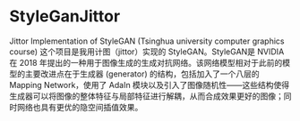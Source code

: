 # StyleGanJittor
Jittor Implementation of StyleGAN (Tsinghua university computer graphics course)
这个项目是我用计图（jittor）实现的 StyleGAN。StyleGAN是 NVIDIA 在 2018 年提出的一种用于图像生成的生成对抗网络。该网络模型相对于此前的模型的主要改进点在于生成器 (generator) 的结构，包括加入了一个八层的 Mapping Network，使用了 AdaIn 模块以及引入了图像随机性——这些结构使得生成器可以将图像的整体特征与局部特征进行解耦，从而合成效果更好的图像；同时网络也具有更优的隐空间插值效果。
